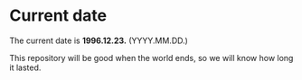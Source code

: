# Current date

The current date is **1996.12.23.** (YYYY.MM.DD.)

This repository will be good when the world ends, so we will know how long it lasted.